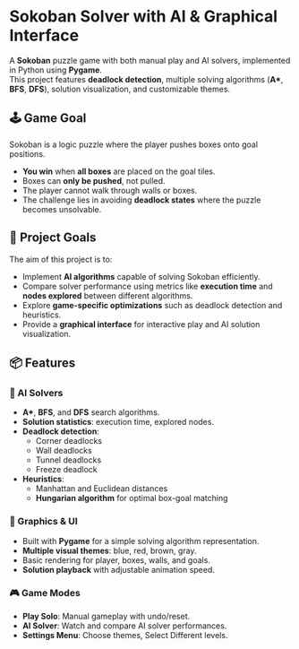 # Sokoban Solver with AI & Graphical Interface

A **Sokoban** puzzle game with both manual play and AI solvers, implemented in Python using **Pygame**.  
This project features **deadlock detection**, multiple solving algorithms (**A\***, **BFS**, **DFS**), solution visualization, and customizable themes.

## 🕹️ Game Goal
Sokoban is a logic puzzle where the player pushes boxes onto goal positions.
- **You win** when **all boxes** are placed on the goal tiles.
- Boxes can **only be pushed**, not pulled.
- The player cannot walk through walls or boxes.
- The challenge lies in avoiding **deadlock states** where the puzzle becomes unsolvable.

## 🎯 Project Goals
The aim of this project is to:
- Implement **AI algorithms** capable of solving Sokoban efficiently.
- Compare solver performance using metrics like **execution time** and **nodes explored** between different algorithms.
- Explore **game-specific optimizations** such as deadlock detection and heuristics.
- Provide a **graphical interface** for interactive play and AI solution visualization.

## 📦 Features

### 🧠 AI Solvers
- **A\***, **BFS**, and **DFS** search algorithms.
- **Solution statistics**: execution time, explored nodes.
- **Deadlock detection**:
  - Corner deadlocks
  - Wall deadlocks
  - Tunnel deadlocks
  - Freeze deadlock
- **Heuristics**:
  - Manhattan and Euclidean distances
  - **Hungarian algorithm** for optimal box-goal matching

### 🎨 Graphics & UI
- Built with **Pygame** for a simple solving algorithm representation.
- **Multiple visual themes**: blue, red, brown, gray.
- Basic rendering for player, boxes, walls, and goals.
- **Solution playback** with adjustable animation speed.

### 🎮 Game Modes
- **Play Solo**: Manual gameplay with undo/reset.
- **AI Solver**: Watch and compare AI solver performances.
- **Settings Menu**: Choose themes, Select Different levels.

